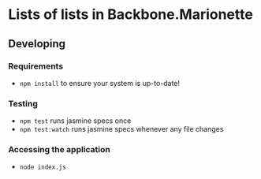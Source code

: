 # Lists of lists in Backbone.Marionette

## Developing

### Requirements

* `npm install` to ensure your system is up-to-date!

### Testing

* `npm test` runs jasmine specs once
* `npm test:watch` runs jasmine specs whenever any file changes

### Accessing the application

* `node index.js`
